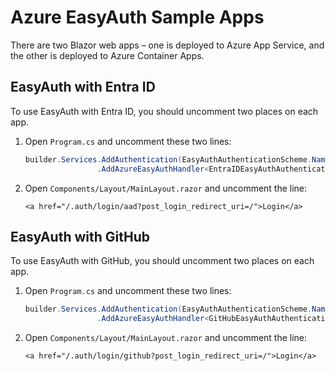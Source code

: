 # Azure EasyAuth Sample Apps

There are two Blazor web apps &ndash; one is deployed to Azure App Service, and the other is deployed to Azure Container Apps.

## EasyAuth with Entra ID

To use EasyAuth with Entra ID, you should uncomment two places on each app.

1. Open `Program.cs` and uncomment these two lines:

    ```csharp
    builder.Services.AddAuthentication(EasyAuthAuthenticationScheme.Name)
                    .AddAzureEasyAuthHandler<EntraIDEasyAuthAuthenticationHandler>();
    ```

1. Open `Components/Layout/MainLayout.razor` and uncomment the line:

    ```razor
    <a href="/.auth/login/aad?post_login_redirect_uri=/">Login</a>
    ```

## EasyAuth with GitHub

To use EasyAuth with GitHub, you should uncomment two places on each app.

1. Open `Program.cs` and uncomment these two lines:

    ```csharp
    builder.Services.AddAuthentication(EasyAuthAuthenticationScheme.Name)
                    .AddAzureEasyAuthHandler<GitHubEasyAuthAuthenticationHandler>();
    ```

1. Open `Components/Layout/MainLayout.razor` and uncomment the line:

    ```razor
    <a href="/.auth/login/github?post_login_redirect_uri=/">Login</a>
    ```
